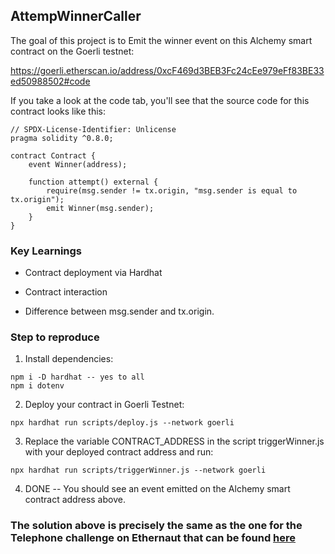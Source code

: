 ## AttempWinnerCaller

The goal of this project is to Emit the winner event on this Alchemy smart contract on the Goerli testnet: 

https://goerli.etherscan.io/address/0xcF469d3BEB3Fc24cEe979eFf83BE33ed50988502#code 

If you take a look at the code tab, you'll see that the source code for this contract looks like this:


```
// SPDX-License-Identifier: Unlicense
pragma solidity ^0.8.0;

contract Contract {
    event Winner(address);

    function attempt() external {
        require(msg.sender != tx.origin, "msg.sender is equal to tx.origin");
        emit Winner(msg.sender);
    }
}
```

### Key Learnings

- Contract deployment via Hardhat

- Contract interaction

- Difference between msg.sender and tx.origin. 


### Step to reproduce

1. Install dependencies:
```
npm i -D hardhat -- yes to all
npm i dotenv
```

2. Deploy your contract in Goerli Testnet:
```
npx hardhat run scripts/deploy.js --network goerli
```

3. Replace the variable CONTRACT_ADDRESS in the script triggerWinner.js with your deployed contract address and run:
```
npx hardhat run scripts/triggerWinner.js --network goerli
```

4. DONE -- You should see an event emitted on the Alchemy smart contract address above.




### The solution above is precisely the same as the one for the Telephone challenge on Ethernaut that can be found [here](https://ethernaut.openzeppelin.com/level/0x1ca9f1c518ec5681C2B7F97c7385C0164c3A22Fe)

